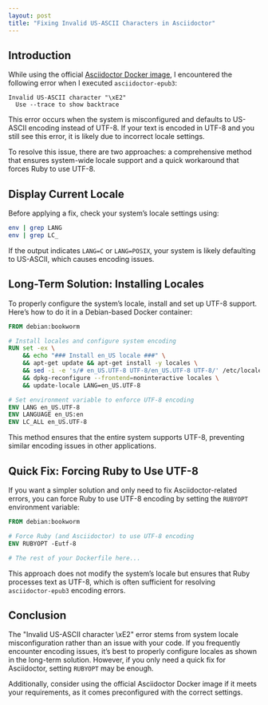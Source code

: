 ```yaml
---
layout: post
title: "Fixing Invalid US-ASCII Characters in Asciidoctor"
---
```


## Introduction

While using the official [Asciidoctor Docker image][asciidoctor-image],
I encountered the following error when I executed `asciidoctor-epub3`:

```console
Invalid US-ASCII character "\xE2"
  Use --trace to show backtrace
```

This error occurs when the system is misconfigured and defaults to US-ASCII
encoding instead of UTF-8. If your text is encoded in UTF-8 and you still see
this error, it is likely due to incorrect locale settings.

To resolve this issue, there are two approaches: a comprehensive method that
ensures system-wide locale support and a quick workaround that forces Ruby to
use UTF-8.

## Display Current Locale

Before applying a fix, check your system’s locale settings using:

```sh
env | grep LANG
env | grep LC_
```

If the output indicates `LANG=C` or `LANG=POSIX`, your system is likely
defaulting to US-ASCII, which causes encoding issues.

## Long-Term Solution: Installing Locales

To properly configure the system’s locale, install and set up UTF-8 support.
Here’s how to do it in a Debian-based Docker container:

```dockerfile
FROM debian:bookworm

# Install locales and configure system encoding
RUN set -ex \
    && echo "### Install en_US locale ###" \
    && apt-get update && apt-get install -y locales \
    && sed -i -e 's/# en_US.UTF-8 UTF-8/en_US.UTF-8 UTF-8/' /etc/locale.gen \
    && dpkg-reconfigure --frontend=noninteractive locales \
    && update-locale LANG=en_US.UTF-8

# Set environment variable to enforce UTF-8 encoding
ENV LANG en_US.UTF-8
ENV LANGUAGE en_US:en
ENV LC_ALL en_US.UTF-8
```

This method ensures that the entire system supports UTF-8, preventing similar
encoding issues in other applications.

## Quick Fix: Forcing Ruby to Use UTF-8

If you want a simpler solution and only need to fix Asciidoctor-related errors,
you can force Ruby to use UTF-8 encoding by setting the `RUBYOPT` environment
variable:

```dockerfile
FROM debian:bookworm

# Force Ruby (and Asciidoctor) to use UTF-8 encoding
ENV RUBYOPT -Eutf-8

# The rest of your Dockerfile here...
```

This approach does not modify the system’s locale but ensures that Ruby
processes text as UTF-8, which is often sufficient for resolving
`asciidoctor-epub3` encoding errors.

## Conclusion

The "Invalid US-ASCII character \xE2" error stems from system locale
misconfiguration rather than an issue with your code. If you frequently
encounter encoding issues, it’s best to properly configure locales as shown in
the long-term solution. However, if you only need a quick fix for Asciidoctor,
setting `RUBYOPT` may be enough.

Additionally, consider using the official Asciidoctor Docker image if it meets
your requirements, as it comes preconfigured with the correct settings.

[asciidoctor-image]: <https://hub.docker.com/r/asciidoctor/docker-asciidoctor>
